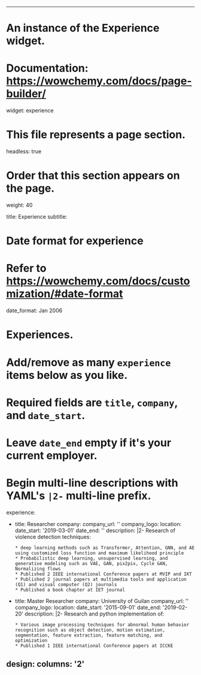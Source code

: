  ---
# An instance of the Experience widget.
# Documentation: https://wowchemy.com/docs/page-builder/
widget: experience

# This file represents a page section.
headless: true

# Order that this section appears on the page.
weight: 40

title: Experience
subtitle:

# Date format for experience
#   Refer to https://wowchemy.com/docs/customization/#date-format
date_format: Jan 2006

# Experiences.
#   Add/remove as many `experience` items below as you like.
#   Required fields are `title`, `company`, and `date_start`.
#   Leave `date_end` empty if it's your current employer.
#   Begin multi-line descriptions with YAML's `|2-` multi-line prefix.
experience:
  - title: Researcher
    company: 
    company_url: ''
    company_logo: 
    location: 
    date_start: '2019-03-01'
    date_end: ''
    description: |2-
        Research of violence detection techniques:
        
        * deep learning methods such as Transformer, Attention, GNN, and AE using customized loss function and maximum likelihood principle
        * Probabilistic deep learning, unsupervised learning, and generative modeling such as VAE, GAN, pix2pix, Cycle GAN, Normalizing flows
        * Published 2 IEEE international Conference papers at MVIP and IKT
        * Published 2 journal papers at multimedia tools and application (Q1) and visual computer (Q2) journals
        * Published a book chapter at IET journal


  - title: Master Researcher
    company: University of Guilan
    company_url: ''
    company_logo: 
    location: 
    date_start: '2015-09-01'
    date_end: '2019-02-20'
    description: |2-
        Research and python implementation of:

        * Various image processing techniques for abnormal human behavior recognition such as object detection, motion estimation, segmentation, feature extraction, feature matching, and optimization
        * Published 1 IEEE international Conference papers at ICCKE


design:
  columns: '2'
---